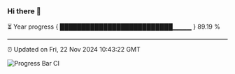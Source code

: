 ### Hi there 👋

⏳ Year progress { ██████████████████████████▁▁▁▁ } 89.19 %

---

⏰ Updated on Fri, 22 Nov 2024 10:43:22 GMT

![Progress Bar CI](https://github.com/IshwaranRudhara/GIT-ACTION/workflows/Progress%20Bar%20CI/badge.svg)
